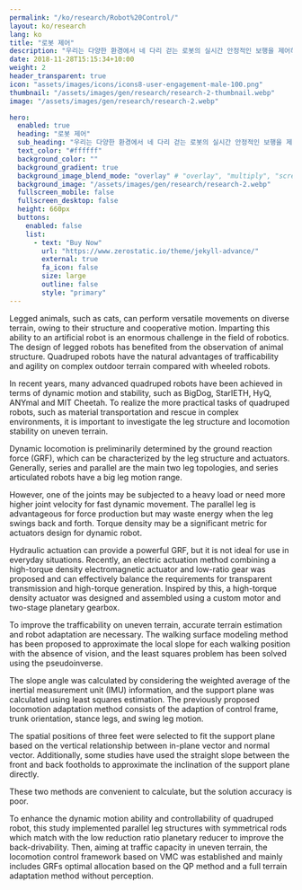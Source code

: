 ```yaml
---
permalink: "/ko/research/Robot%20Control/"
layout: ko/research
lang: ko
title: "로봇 제어"
description: "우리는 다양한 환경에서 네 다리 걷는 로봇의 실시간 안정적인 보행을 제어하기 위해 노력하며, 다양한 시도를 통해 일관된 균형잡힌 움직임을 유지하려 노력합니다."
date: 2018-11-28T15:15:34+10:00
weight: 2
header_transparent: true
icon: "assets/images/icons/icons8-user-engagement-male-100.png"
thumbnail: "/assets/images/gen/research/research-2-thumbnail.webp"
image: "/assets/images/gen/research/research-2.webp"

hero:
  enabled: true
  heading: "로봇 제어"
  sub_heading: "우리는 다양한 환경에서 네 다리 걷는 로봇의 실시간 안정적인 보행을 제어하기 위해 노력하며, 다양한 시도를 통해 일관된 균형잡힌 움직임을 유지하려 노력합니다."
  text_color: "#ffffff"
  background_color: ""
  background_gradient: true
  background_image_blend_mode: "overlay" # "overlay", "multiply", "screen"
  background_image: "/assets/images/gen/research/research-2.webp"
  fullscreen_mobile: false
  fullscreen_desktop: false
  height: 660px
  buttons:
    enabled: false
    list:
      - text: "Buy Now"
        url: "https://www.zerostatic.io/theme/jekyll-advance/"
        external: true
        fa_icon: false
        size: large
        outline: false
        style: "primary"
---
```


Legged animals, such as cats, can perform versatile movements on diverse terrain, owing to their structure and cooperative motion. 
Imparting this ability to an artificial robot is an enormous challenge in the field of robotics. 
The design of legged robots has benefited from the observation of animal structure. 
Quadruped robots have the natural advantages of trafficability and agility on complex outdoor terrain compared with wheeled robots. 

In recent years, many advanced quadruped robots have been achieved in terms of dynamic motion and stability, such as BigDog, StarIETH, HyQ, ANYmal and MIT Cheetah. 
To realize the more practical tasks of quadruped robots, such as material transportation and rescue in complex environments, it is important to investigate the leg structure and locomotion stability on uneven terrain.


Dynamic locomotion is preliminarily determined by the ground reaction force (GRF), which can be characterized by the leg structure and actuators. 
Generally, series and parallel are the main two leg topologies, and series articulated robots have a big leg motion range.

However, one of the joints may be subjected to a heavy load or need more higher joint velocity for fast dynamic movement. 
The parallel leg is advantageous for force production but may waste energy when the leg swings back and forth. 
Torque density may be a significant metric for actuators design for dynamic robot. 

Hydraulic actuation can provide a powerful GRF, but it is not ideal for use in everyday situations.
Recently, an electric actuation method combining a high-torque density electromagnetic actuator and low-ratio gear was proposed and can effectively balance the requirements for transparent transmission and high-torque generation.
Inspired by this, a high-torque density actuator was designed and assembled using a custom motor and two-stage planetary gearbox.

To improve the trafficability on uneven terrain, accurate terrain estimation and robot adaptation are necessary.
The walking surface modeling method has been proposed to approximate the local slope for each walking position with the absence of vision, and the least squares problem has been solved using the pseudoinverse. 

The slope angle was calculated by considering the weighted average of the inertial measurement unit (IMU) information, and the support plane was calculated using least squares estimation. 
The previously proposed locomotion adaptation method consists of the adaption of control frame, trunk orientation, stance legs, and swing leg motion.

The spatial positions of three feet were selected to fit the support plane based on the vertical relationship between in-plane vector and normal vector. 
Additionally, some studies have used the straight slope between the front and back footholds to approximate the inclination of the support plane directly.

These two methods are convenient to calculate, but the solution accuracy is poor.

To enhance the dynamic motion ability and controllability of quadruped robot, this study implemented parallel leg structures with symmetrical rods which match with the low reduction ratio planetary reducer to improve the back-drivability. 
Then, aiming at traffic capacity in uneven terrain, the locomotion control framework based on VMC was established and mainly includes GRFs optimal allocation based on the QP method and a full terrain adaptation method without perception. 
